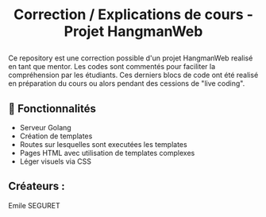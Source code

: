 # <p align="center">Correction / Explications de cours - Projet HangmanWeb</p>
  
Ce repository est une correction possible d'un projet HangmanWeb realisé en tant que mentor. Les codes sont commentés pour faciliter la compréhension par les étudiants. Ces derniers blocs de code ont été realisé en préparation du cours ou alors pendant des cessions de "live coding".

## 🧐 Fonctionnalités
- Serveur Golang
- Création de templates
- Routes sur lesquelles sont executées les templates
- Pages HTML avec utilisation de templates complexes
- Léger visuels via CSS

## Créateurs : 

Emile SEGURET
